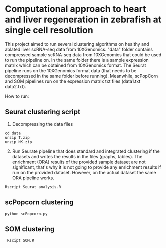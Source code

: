 # Computational approach to heart and liver regeneration in zebrafish at single cell resolution

This project aimed to run several clustering algorithms on healthy and ablated liver scRNA-seq data from 10XGenomics. "data" folder contains compressed sample scRNA-seq data from 10XGenomics that could be used to run the pipeline on. In the same folder there is a sample expression matrix which can be obtained from 10XGenomics format. The Seurat pipeline runs on the 10XGenomics format data (that needs to be decompressed in the same folder before running). Meanwhile, scPopCorn and SOM pipelines run on the expression matrix txt files (data1.txt data2.txt).

How to run:

## Seurat clustering script

1. Decompressing the data files

```
cd data
unzip T.zip
unzip NK.zip
```

2. Run Seurate pipeline that does standard and integrated clustering if the datasets and writes the results in the files (graphs, tables). The enrichment (ORA) results of the provided sample dataset are not significant, that's why it is not going to provide any enrichment results if run on the provided dataset. However, on the actual dataset the same ORA pipeline works.

```
Rscript Seurat_analysis.R
```
## scPopcorn clustering

```
python scPopcorn.py
```

## SOM clustering

```
 Rscipt SOM.R
```
